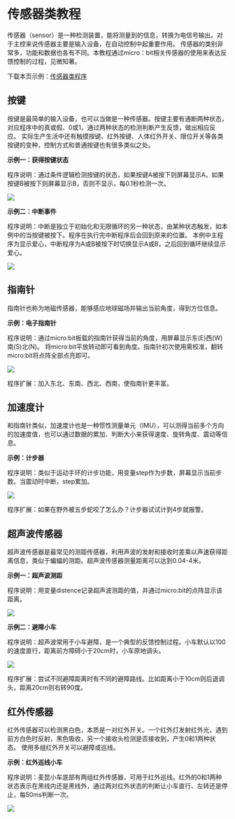 # 传感器类教程

传感器（sensor）是一种检测装置，能将测量到的信息，转换为电信号输出。对于主控来说传感器主要是输入设备，在自动控制中起重要作用。
传感器的类别非常多，功能和数据也各有不同。本教程通过micro：bit相关传感器的使用来表达反馈控制的过程，见微知著。

下载本页示例：[传感器类程序](https://github.com/mu-opensource/Tosee-docs/raw/master/SelfDriving/SelfDriving_MakeCode/sources/sensor.zip)

## 按键

按键是最简单的输入设备，也可以当做是一种传感器。按键主要有通断两种状态，对应程序中的真或假、0或1，通过两种状态的检测判断产生反馈，做出相应反应。
实际生产生活中还有触摸按键、红外按键、人体红外开关、限位开关等各类按键的变种，控制方式和普通按键也有很多类似之处。

**示例一：获得按键状态**

程序说明：通过条件逻辑检测按键的状态，如果按键A被按下则屏幕显示A，如果按键B被按下则屏幕显示B，否则不显示，每0.1秒检测一次。

![](./images/sensor/buttonStatus.jpg)

**示例二：中断事件**

程序说明：中断是独立于初始化和无限循环的另一种状态，由某种状态触发，如本例中的当按键被按下。程序在执行完中断程序后会回到原来的位置。
本例中主程序为显示爱心，中断程序为A或B被按下时切换显示A或B，之后回到循环继续显示爱心。

![](./images/sensor/buttonInterrupt.jpg)

## 指南针

指南针也称为地磁传感器，能够感应地球磁场并输出当前角度，得到方位信息。

**示例：电子指南针**

程序说明：通过micro:bit板载的指南针获得当前的角度，用屏幕显示东(E)西(W)南(S)北(N)。
将micro:bit平放转动即可看到角度。指南针初次使用需校准，翻转micro:bit将点阵全部点亮即可。

![](./images/sensor/compassDirection.jpg)

程序扩展：加入东北、东南、西北、西南，使指南针更丰富。

## 加速度计

和指南针类似，加速度计也是一种惯性测量单元（IMU），可以测得当前多个方向的加速度值，也可以通过数据的累加、判断大小来获得速度、旋转角度、震动等信息。

**示例：计步器**

程序说明：类似于运动手环的计步功能，用变量step作为步数，屏幕显示当前步数。当震动时中断，step累加。

![](./images/sensor/accelerometerStep.jpg)

程序扩展：如果在野外被五步蛇咬了怎么办？计步器试试计到4步就报警。

## 超声波传感器

超声波传感器是最常见的测距传感器，利用声波的发射和接收时差乘以声速获得距离信息，类似于蝙蝠的测距。超声波传感器测量距离可以达到0.04-4米。

**示例一：超声波测距**

程序说明：用变量distence记录超声波测距的值，并通过micro:bit的点阵显示该距离。

![](./images/sensor/ultrasonicDistance.jpg)

**示例二：避障小车**

程序说明：超声波常用于小车避障，是一个典型的反馈控制过程。小车默认以100的速度直行，距离前方障碍小于20cm时，小车原地调头。

![](./images/sensor/ultrasonicAvoidance.jpg)

程序扩展：尝试不同避障距离时有不同的避障路线。比如距离小于10cm则后退调头，距离20cm则右转90度。

## 红外传感器

红外传感器可以检测黑白色，本质是一对红外开关。一个红外灯发射红外光，遇到前方白色时反射，黑色吸收，另一个接收头检测是否接收到，产生0和1两种状态。
使用多组红外开关可以避障或巡线。

**示例：红外巡线小车**

程序说明：麦昆小车底部有两组红外传感器，可用于红外巡线。红外的0和1两种状态表示在黑线内还是黑线外，通过两对红外状态的判断让小车直行、左转还是停止，每50ms判断一次。

![](./images/sensor/infraredLineFollower.jpg)
